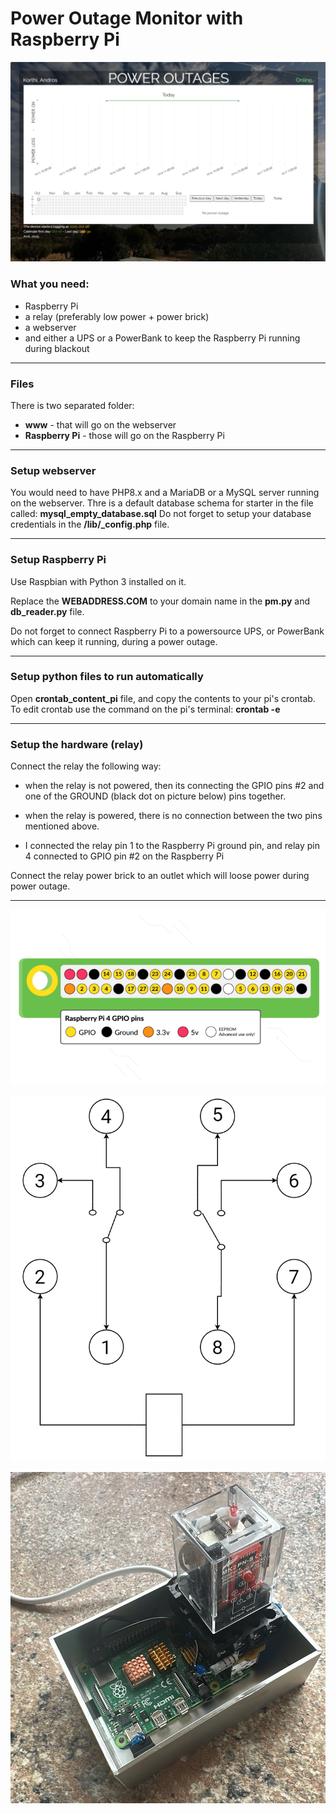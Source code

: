 # Power Outage Monitor with Raspberry Pi

![](https://raw.githubusercontent.com/aml-one/poweroutage/refs/heads/main/webpage.png)

### What you need:
- Raspberry Pi
- a relay (preferably low power + power brick)
- a webserver
- and either a UPS or a PowerBank to keep the Raspberry Pi running during blackout

--------

### Files

There is two separated folder:
- **www** - that will go on the webserver
- **Raspberry Pi** - those will go on the Raspberry Pi


-------------

### Setup webserver
You would need to have PHP8.x and a MariaDB or a MySQL server running on the webserver.
Thre is a default database schema for starter in the file called: **mysql_empty_database.sql**
Do not forget to setup your database credentials in the **/lib/_config.php** file.

-------------

### Setup Raspberry Pi
Use Raspbian with Python 3 installed on it.

Replace the **WEBADDRESS.COM** to your domain name in the **pm.py** and **db_reader.py** file.

Do not forget to connect Raspberry Pi to a powersource UPS, or PowerBank which can keep it running, during a power outage.

-------------

### Setup python files to run automatically
Open **crontab_content_pi** file, and copy the contents to your pi's crontab.
To edit crontab use the command on the pi's terminal: **crontab -e**

-------------

### Setup the hardware (relay)

Connect the relay the following way:
- when the relay is not powered, then its connecting the GPIO pins #2 and one of the GROUND (black dot on picture below) pins together.
- when the relay is powered, there is no connection between the two pins mentioned above.

- I connected the relay pin 1 to the Raspberry Pi ground pin, and relay pin 4 connected to GPIO pin #2 on the Raspberry Pi

Connect the relay power brick to an outlet which will loose power during power outage.


--------

![](https://raw.githubusercontent.com/aml-one/poweroutage/refs/heads/main/gpio_pin.png)

![](https://raw.githubusercontent.com/aml-one/poweroutage/refs/heads/main/relay.png)

![](https://raw.githubusercontent.com/aml-one/poweroutage/refs/heads/main/final.jpg)
